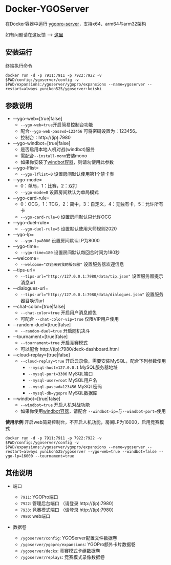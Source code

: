 # Docker-YGOServer
在Docker容器中运行 [ygopro-server](https://github.com/purerosefallen/srvpro)，支持x64、arm64与arm32架构

如有问题请在这反馈 --> [这里](https://github.com/Unicorn369/ygoserver/issues)

## 安装运行
终端执行命令
```
docker run -d -p 7911:7911 -p 7922:7922 -v $PWD/config:/ygoserver/config -v $PWD/expansions:/ygoserver/ygopro/expansions --name=ygoserver --restart=always yunikon525/ygoserver:koishi
```

## 参数说明
 * --ygo-web=[true|false]
   * `--ygo-web=true`开启简易控制台功能
   * 配合`--ygo-web-passwd=123456` 可将密码设置为：123456。
   * 控制台：http://(ip):7980
 * --ygo-windbot=[true|false]
   * 是否启用本地人机对战(windbot)服务
   * 需配合`--install-mono`安装mono
   * 如果你安装了[windbot容器](https://hub.docker.com/r/yunikon525/windbot)，则请勿使用此参数
 * --ygo-lflist=
   * `--ygo-lflist=0` 设置房间默认使用第1个禁卡表
 * --ygo-mode=
   * 0：单局，1：比赛，2：双打
   * `--ygo-mode=0` 设置房间默认为单局模式
 * --ygo-card-rule=
   * 0：OCG，1：TCG，2：简中，3：自定义，4：无独有卡，5：允许所有卡
   * `--ygo-card-rule=0` 设置房间默认只允许OCG
 * --ygo-duel-rule=
   * `--ygo-duel-rule=5` 设置默认使用大师规则2020
 * --ygo-lp=
   * `--ygo-lp=8000` 设置房间默认LP为8000
 * --ygo-time=
   * `--ygo-time=180` 设置房间默认每回合时间为180秒
 * --welcome=
   * `--welcome="欢迎来到我的服务器"` 设置服务器欢迎信息
 * --tips-url=
   * `--tips-url="http://127.0.0.1:7980/data/tip.json"` 设置服务器提示消息url
 * --dialogues-url=
   * `--tips-url="http://127.0.0.1:7980/data/dialogues.json"` 设置服务器召唤词url
 * --chat-color=[true|false]
   * `--chat-color=true` 开启用户消息颜色
   * 可配合 `--chat-color-vip=true` 仅限VIP用户使用
 * --random-duel=[true|false]
   * `--random-duel=true` 开启随机决斗
 * --tournament=[true|false]
   * `--tournament=true` 开启竞赛模式
   * 可以配合 http://(ip):7980/deck-dashboard.html
 * --cloud-replay=[true|false]
   * `--cloud-replay=true` 开启云录像，需要安装MySQL，配合下列参数使用
     * `--mysql-host=127.0.0.1` MySQL服务器地址
     * `--mysql-port=3306` MySQL端口
     * `--mysql-user=root` MySQL用户名
     * `--mysql-passwd=123456` MySQL密码
     * `--mysql-db=ygopro` MySQL数据库
 * --windbot=[true|false]
   * `--windbot=true` 开启人机对战功能
   * 如果你使用[windbot容器](https://hub.docker.com/r/yunikon525/windbot)，请配合 `--windbot-ip=`与`--windbot-port=`使用

**使用示例** 开启web简易控制台，不开启人机功能，房间LP为16000，启用竞赛模式
```
docker run -d -p 7911:7911 -p 7922:7922 -v $PWD/config:/ygoserver/config -v $PWD/expansions:/ygoserver/ygopro/expansions --name=ygoserver --restart=always yunikon525/ygoserver --ygo-web=true --windbot=false --ygo-lp=16000 --tournament=true
```

## 其他说明
  * 端口
    * `7911`: YGOPro端口
    * `7922`: 管理后台端口 （请登录 http://(ip):7980）
    * `7933`: 竞赛模式端口 （请登录 http://(ip):7980）
    * `7980`: web端口

  * 数据卷
    * `/ygoserver/config`: YGOServer配置文件数据卷
    * `/ygoserver/ygopro/expansions`: YGOPro额外卡片数据卷
    * `/ygoserver/decks`: 竞赛模式卡组数据卷
    * `/ygoserver/replays`: 竞赛模式录像数据卷
